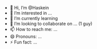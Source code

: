 - 👋 Hi, I’m @Haskein
- 👀 I’m interested in ...
- 🌱 I’m currently learning
- 💞️ I’m looking to collaborate on ... (1 guy)
- 📫 How to reach me: ...
- 😄 Pronouns: ...
- ⚡ Fun fact: ...

<!---
Haskein/Haskein is a ✨ special ✨ repository because its `README.md` (this file) appears on your GitHub profile.
You can click the Preview link to take a look at your changes.
--->
